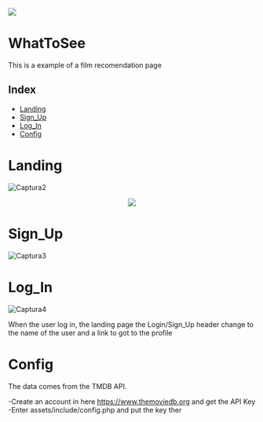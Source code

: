 <p align="left">
<img src="https://img.shields.io/badge/STATUS-IN%20DEVELOPMENT-green">
</p>

# WhatToSee

This is a example of a film recomendation page 

## Index
   * [Landing](#Landing)
   * [Sign_Up](#Sign_Up)
   * [Log_In](#Log_In)
   * [Config](#Config)

# Landing
<p align="center">

![Captura2](https://user-images.githubusercontent.com/92734840/203653538-9188fc23-50f4-4380-b89e-aea6b221e350.PNG)


<p align="center">
  
 <img src="https://user-images.githubusercontent.com/92734840/203654997-6d31cce5-9201-47f4-8cfa-a964582ce383.gif">

</p>

# Sign_Up

![Captura3](https://user-images.githubusercontent.com/92734840/203655476-2b3561e2-aff8-485e-b423-d0ecf5f2e494.PNG)

# Log_In

![Captura4](https://user-images.githubusercontent.com/92734840/203655636-506856d7-395a-4efa-a1c7-b84c1dfa113f.PNG)

<p align="center">

When the user log in, the landing page the Login/Sign_Up header change to the name of the user and a link to got to the profile
  
</p>

# Config
The data comes from the TMDB API.

  -Create an account in here https://www.themoviedb.org and get the API Key
  -Enter assets/include/config.php and put the key ther
